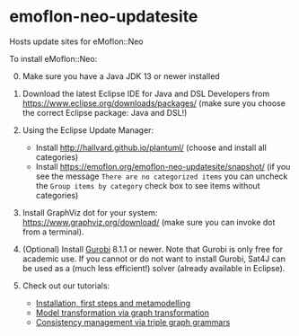 # emoflon-neo-updatesite
Hosts update sites for eMoflon::Neo

To install eMoflon::Neo:

0. Make sure you have a Java JDK 13 or newer installed
1. Download the latest Eclipse IDE for Java and DSL Developers from https://www.eclipse.org/downloads/packages/ (make sure you choose the correct Eclipse package: Java and DSL!)

2. Using the Eclipse Update Manager:
    - Install  http://hallvard.github.io/plantuml/ (choose and install all categories)
    - Install  https://emoflon.org/emoflon-neo-updatesite/snapshot/ (if you see the message `There are no categorized items` you can uncheck the `Group items by category` check box to see items without categories)

3. Install GraphViz dot for your system:  https://www.graphviz.org/download/  (make sure you can invoke dot from a terminal).
4. (Optional) Install [Gurobi](http://www.gurobi.com/downloads/gurobi-optimizer) 8.1.1 or newer.  Note that Gurobi is only free for academic use.  If you cannot or do not want to install Gurobi, Sat4J can be used as a (much less efficient!) solver (already available in Eclipse).
5. Check out our tutorials:
    - [Installation, first steps and metamodelling](https://paper.dropbox.com/doc/Meta-Modelling-with-eNeo--BqO7ztnUG6wrUzfspsBpcmPPAQ-jKeVQDlC2BAdD0TDQuF0I)
    - [Model transformation via graph transformation](https://paper.dropbox.com/doc/Model-Transformation-via-Graph-Transformation-with-eNeo--BqMX~b4j2ouU1bSrSEawmCkEAQ-z2dkcPjjgz5nQem9CXR5m)
    - [Consistency management via triple graph grammars](https://paper.dropbox.com/doc/Consistency-Management-via-Triple-Graph-Grammars-with-eNeo--Bxl1bjrPyb4shF3IhRaqJWtSAg-TimuK2t1cq3SqazufqdZv)

